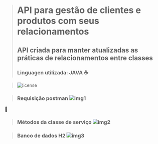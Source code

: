 > # API para gestão de clientes e produtos com seus relacionamentos
> ## API criada para manter atualizadas as práticas de relacionamentos entre classes
> ### Linguagen utilizada: JAVA ☕

> ![license]([https://github.com/RenanReisFernandes/apiClientesRelacionamentoJava/assets/89070469/86dd0e22-58e9-4486-bbd5-dfa307ed6500](https://github.com/RenanReisFernandes/apiClientesRelacionamentoJava?tab=MIT-1-ov-file#))

> ### Requisição postman ![img1](https://github.com/RenanReisFernandes/apiClientesRelacionamentoJava/assets/89070469/86dd0e22-58e9-4486-bbd5-dfa307ed6500)
 
📁
> ### Métodos da classe de serviço  ![img2](https://github.com/RenanReisFernandes/apiClientesRelacionamentoJava/assets/89070469/9f263d25-6ead-4dc7-bb44-87913be0dae9)

> ### Banco de dados H2 ![img3](https://github.com/RenanReisFernandes/apiClientesRelacionamentoJava/assets/89070469/754fcc36-d9cf-4a0a-bf79-a9e511b82528)

